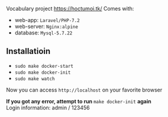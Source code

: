 Vocabulary project
https://hoctumoi.tk/
Comes with:
- web-app: `Laravel/PHP-7.2`
- web-server: `Nginx:alpine`
- database: `Mysql-5.7.22`

## Installatioin
- `sudo make docker-start`
- `sudo make docker-init`
- `sudo make watch`

Now you can access `http://localhost` on your favorite browser

<b>If you got any error, attempt to run </b> `make docker-init` <b>again</b>
<br>
Login information: admin / 123456
